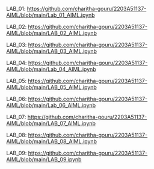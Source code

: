 LAB_01: https://github.com/charitha-gouru/2203A51137-AIML/blob/main/Lab_01_AIML.ipynb

LAB_02: https://github.com/charitha-gouru/2203A51137-AIML/blob/main/LAB_02_AIML.ipynb

LAB_03: https://github.com/charitha-gouru/2203A51137-AIML/blob/main/LAB_03_AIML.ipynb

LAB_04: https://github.com/charitha-gouru/2203A51137-AIML/blob/main/Lab_04_AIML.ipynb

LAB_05: https://github.com/charitha-gouru/2203A51137-AIML/blob/main/LAB_05_AIML.ipynb

LAB_06: https://github.com/charitha-gouru/2203A51137-AIML/blob/main/Lab_06_AIML.ipynb

LAB_07: https://github.com/charitha-gouru/2203A51137-AIML/blob/main/LAB_07_AIML.ipynb

LAB_08: https://github.com/charitha-gouru/2203A51137-AIML/blob/main/LAB_08_AIML.ipynb

LAB_09: https://github.com/charitha-gouru/2203A51137-AIML/blob/main/LAB_09.ipynb
